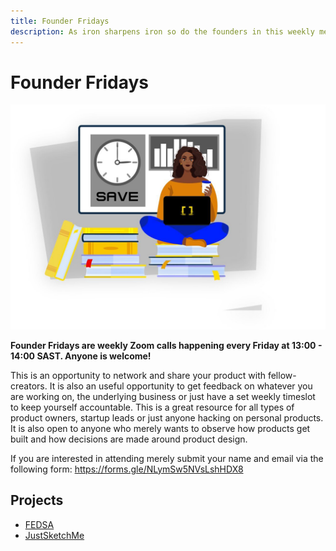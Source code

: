 ```yaml
---
title: Founder Fridays
description: As iron sharpens iron so do the founders in this weekly meetup. Founders also stand to get free Code Capsules credits. 
---
```


# Founder Fridays

![Founder Fridays](../assets/community/founder-fridays.jpg)

**Founder Fridays are weekly Zoom calls happening every Friday at 13:00 - 14:00 SAST. Anyone is welcome!**

This is an opportunity to network and share your product with fellow-creators. It is also an useful opportunity to get feedback on whatever you are working on, the underlying business or just have a set weekly timeslot to keep yourself accountable. This is a great resource for all types of product owners, startup leads or just anyone hacking on personal products. It is also open to anyone who merely wants to observe how products get built and how decisions are made around product design. 

If you are interested in attending merely submit your name and email via the following form: https://forms.gle/NLymSw5NVsLshHDX8

## Projects

- [FEDSA](https://fedsa.org/)
- [JustSketchMe](https://justsketch.me/)
